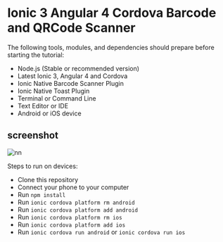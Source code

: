 # Ionic 3 Angular 4 Cordova Barcode and QRCode Scanner

The following tools, modules, and dependencies should prepare before starting the tutorial:

- Node.js (Stable or recommended version)
- Latest Ionic 3, Angular 4 and Cordova
- Ionic Native Barcode Scanner Plugin
- Ionic Native Toast Plugin 
- Terminal or Command Line
- Text Editor or IDE
- Android or iOS device

## screenshot

![nn](https://user-images.githubusercontent.com/12325386/30738934-46cd1dc8-9fbe-11e7-889c-02be0b7182b7.JPG)


Steps to run on devices:
* Clone this repository
* Connect your phone to your computer
* Run `npm install`
* Run `ionic cordova platform rm android`
* Run `ionic cordova platform add android`
* Run `ionic cordova platform rm ios`
* Run `ionic cordova platform add ios`
* Run `ionic cordova run android` or `ionic cordova run ios`
